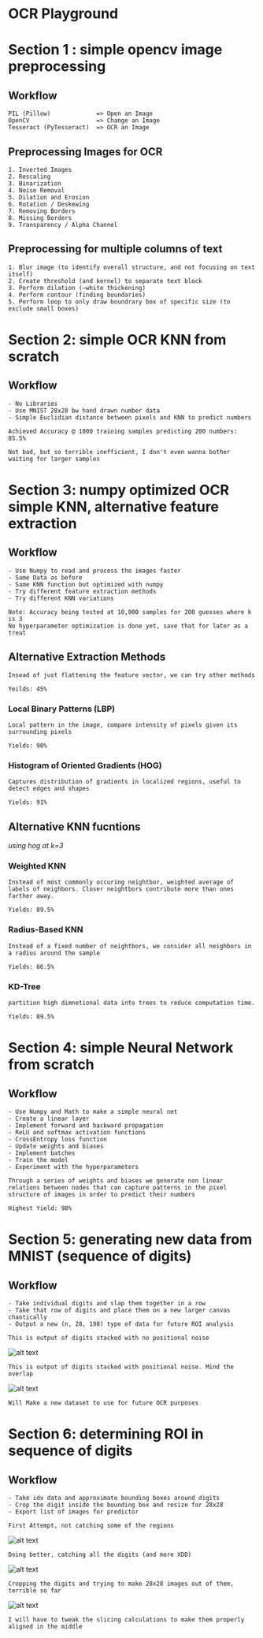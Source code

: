 # OCR Playground

# Section 1 : simple opencv image preprocessing 

## Workflow
```
PIL (Pillow)             => Open an Image
OpenCV                   => Change an Image
Tesseract (PyTesseract)  => OCR an Image
```

## Preprocessing Images for OCR
```
1. Inverted Images
2. Rescaling
3. Binarization
4. Noise Removal
5. Dilation and Erosion
6. Rotation / Deskewing 
7. Removing Borders
8. Missing Borders
9. Transparency / Alpha Channel
```

## Preprocessing for multiple columns of text
```
1. Blur image (to identify overall structure, and not focusing on text itself) 
2. Create threshold (and kernel) to separate text block 
3. Perform dilation (~white thickening)
4. Perform contour (finding boundaries)  
5. Perform loop to only draw boundrary box of specific size (to exclude small boxes)
```

# Section 2: simple OCR KNN from scratch

## Workflow
```
- No Libraries
- Use MNIST 28x28 bw hand drawn number data 
- Simple Euclidian distance between pixels and KNN to predict numbers
```

`Achieved Accuracy @ 1000 training samples predicting 200 numbers: 85.5%`

`Not bad, but so terrible inefficient, I don't even wanna bother waiting for larger samples`

# Section 3: numpy optimized OCR simple KNN, alternative feature extraction

## Workflow
```
- Use Numpy to read and process the images faster
- Same Data as before
- Same KNN function but optimized with numpy
- Try different feature extraction methods
- Try different KNN variations 

Note: Accuracy being tested at 10,000 samples for 200 guesses where k is 3
No hyperparameter optimization is done yet, save that for later as a treat
```

## Alternative Extraction Methods
`Insead of just flattening the feature vector, we can try other methods`

`Yeilds: 45%`

### Local Binary Patterns (LBP)
`Local pattern in the image, compare intensity of pixels given its surrounding pixels`

`Yields: 90%`

### Histogram of Oriented Gradients (HOG)
`Captures distribution of gradients in localized regions, useful to detect edges and shapes`

`Yields: 91%`

## Alternative KNN fucntions
*using hog at k=3*

### Weighted KNN
`Instead of most commonly occuring neightbor, weighted average of labels of neighbors. Closer neightbors contribute more than ones farther away.`

`Yields: 89.5%`

### Radius-Based KNN
`Instead of a fixed number of neightbors, we consider all neighbors in a radius around the sample`

`Yields: 86.5%`

### KD-Tree
`partition high dimnetional data into trees to reduce computation time.`

`Yields: 89.5%`

# Section 4: simple Neural Network from scratch

## Workflow
```
- Use Numpy and Math to make a simple neural net
- Create a linear layer
- Implement forward and backward propagation
- ReLU and softmax activation functions
- CrossEntropy loss function
- Update weights and biases 
- Implement batches 
- Train the model
- Experiment with the hyperparameters 
```

`Through a series of weights and biases we generate non linear relations between nodes that can capture patterns in the pixel structure of images in order to predict their numbers`

`Highest Yield: 98%`


# Section 5: generating new data from MNIST (sequence of digits)

## Workflow
```
- Take individual digits and slap them together in a row
- Take that row of digits and place them on a new larger canvas chaotically
- Output a new (n, 28, 190) type of data for future ROI analysis 
```

`This is output of digits stacked with no positional noise`

![alt text](/src/2_digit_sequence/test_output/uniform_num.png)

`This is output of digits stacked with positional noise. Mind the overlap`

![alt text](/src/2_digit_sequence//test_output/num_sequence.png)

`Will Make a new dataset to use for future OCR purposes`

# Section 6: determining ROI in sequence of digits 

## Workflow
```
- Take idx data and approximate bounding boxes around digits
- Crop the digit inside the bounding box and resize for 28x28
- Export list of images for predictor
```
`First Attempt, not catching some of the regions`

![alt text](/src/3_regions_of_interest/test_output/roi.png)

`Doing better, catching all the digits (and more XDD)`

![alt text](/src/3_regions_of_interest/test_output/roi1.png)

`Cropping the digits and trying to make 28x28 images out of them, terrible so far`

![alt text](/src/3_regions_of_interest/test_output/resize_fail.png)

`I will have to tweak the slicing calculations to make them properly aligned in the middle`